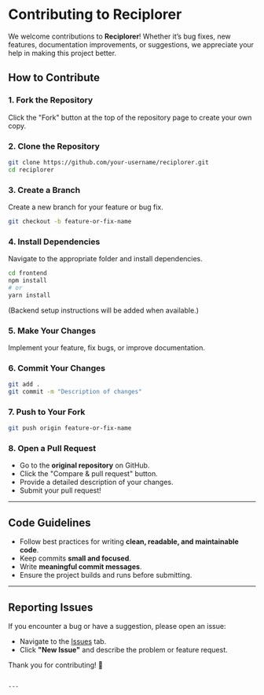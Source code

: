 # Contributing to Reciplorer

We welcome contributions to **Reciplorer**! Whether it’s bug fixes, new features, documentation improvements, or suggestions, we appreciate your help in making this project better.

## How to Contribute

### 1. Fork the Repository
Click the "Fork" button at the top of the repository page to create your own copy.

### 2. Clone the Repository
```bash
git clone https://github.com/your-username/reciplorer.git
cd reciplorer
```

### 3. Create a Branch
Create a new branch for your feature or bug fix.
```bash
git checkout -b feature-or-fix-name
```

### 4. Install Dependencies
Navigate to the appropriate folder and install dependencies.
```bash
cd frontend
npm install
# or
yarn install
```

(Backend setup instructions will be added when available.)

### 5. Make Your Changes
Implement your feature, fix bugs, or improve documentation.

### 6. Commit Your Changes
```bash
git add .
git commit -m "Description of changes"
```

### 7. Push to Your Fork
```bash
git push origin feature-or-fix-name
```

### 8. Open a Pull Request
- Go to the **original repository** on GitHub.
- Click the "Compare & pull request" button.
- Provide a detailed description of your changes.
- Submit your pull request!

---

## Code Guidelines

- Follow best practices for writing **clean, readable, and maintainable code**.
- Keep commits **small and focused**.
- Write **meaningful commit messages**.
- Ensure the project builds and runs before submitting.

---

## Reporting Issues

If you encounter a bug or have a suggestion, please open an issue:
- Navigate to the [Issues](https://github.com/rahmlad-aramide/reciplorer/issues) tab.
- Click **"New Issue"** and describe the problem or feature request.

Thank you for contributing! 🎉
```

---
